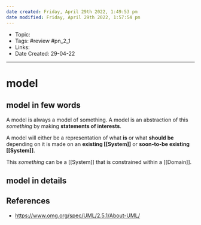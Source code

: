 ```yaml
---
date created: Friday, April 29th 2022, 1:49:53 pm
date modified: Friday, April 29th 2022, 1:57:54 pm
---
```


- Topic:
- Tags: #review #pn_2_1
- Links:
- Date Created: 29-04-22

---

# model

## model in few words

A model is always a model of something. A model is an abstraction of this *something* by making **statements of interests**.

A model will either be a representation of what **is** or what **should be** depending on it is made on an **existing [[System]]** or **soon-to-be existing [[System]]**.

This *something* can be a [[System]] that is constrained within a [[Domain]].

## model in details

## References

- <https://www.omg.org/spec/UML/2.5.1/About-UML/>
